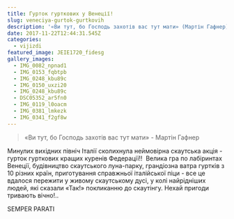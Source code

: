 ```yaml
---
title: Гурток гурткових у Венеції!
slug: veneciya-gurtok-gurtkovih
description: '«Ви тут, бо Господь захотів вас тут мати» (Мартін Гафнер)'
date: 2017-11-22T12:44:31.545Z
categories:
  - vijizdi
featured_image: JEIE1720_fidesg
gallery_images:
  - IMG_0082_npnad1
  - IMG_0153_fqbtpb
  - IMG_0248_kbu89c
  - IMG_0150_uxzi20
  - IMG_0248_kbu89c
  - DSC05352_ar5fn0
  - IMG_0119_l0oacm
  - IMG_0381_lmkezk
  - IMG_0341_f2gf8w
---
```

<blockquote>
«Ви тут, бо Господь захотів вас тут мати» - Мартін Гафнер
</blockquote>

Минулих вихідних північ Італії сколихнула неймовірна скаутська акція - гурток гурткових кращих куренів Федерації!!  Велика гра по лабіринтах Венеції, будівництво скаутського луна-парку, грандіозна ватра гуртків з 10 різних країн, приготування справжньої італійської піци - все це вдалося пережити у живому скаутському дусі, у колі найрідніших людей, які сказали «Так!» покликанню до скаутінгу.
Нехай пригоди тривають вічно!..

SEMPER PARATI

